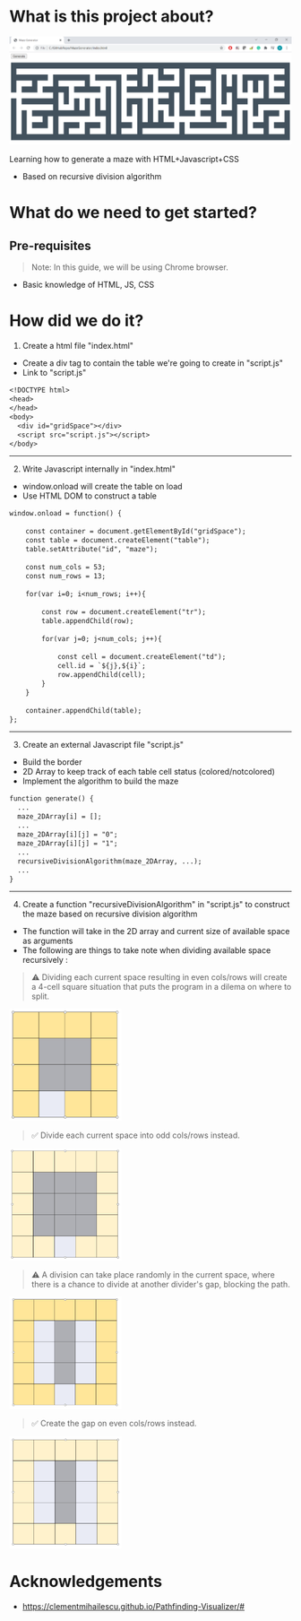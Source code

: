 # What is this project about?
![alt text](/images/project-image.png?raw=true)

Learning how to generate a maze with HTML+Javascript+CSS
- Based on recursive division algorithm

# What do we need to get started?
## Pre-requisites 
> Note: In this guide, we will be using Chrome browser.
- Basic knowledge of HTML, JS, CSS

# How did we do it?
1. Create a html file "index.html" 
- Create a div tag to contain the table we're going to create in "script.js"
- Link to "script.js" 

```
<!DOCTYPE html>
<head>
</head>
<body>
  <div id="gridSpace"></div>
  <script src="script.js"></script>
</body>
```
---
2. Write Javascript internally in "index.html" 
- window.onload will create the table on load
- Use HTML DOM to construct a table 

```
window.onload = function() {

    const container = document.getElementById("gridSpace");
    const table = document.createElement("table");
    table.setAttribute("id", "maze");

    const num_cols = 53;
    const num_rows = 13;

    for(var i=0; i<num_rows; i++){

        const row = document.createElement("tr");
        table.appendChild(row);

        for(var j=0; j<num_cols; j++){

            const cell = document.createElement("td");
            cell.id = `${j},${i}`;
            row.appendChild(cell);
        }
    }  

    container.appendChild(table);
};

```
---
3. Create an external Javascript file "script.js" 
- Build the border
- 2D Array to keep track of each table cell status (colored/notcolored)
- Implement the algorithm to build the maze

```
function generate() {
  ...
  maze_2DArray[i] = [];
  ...
  maze_2DArray[i][j] = "0";
  maze_2DArray[i][j] = "1";
  ...
  recursiveDivisionAlgorithm(maze_2DArray, ...);
  ...
}
```
---
4. Create a function "recursiveDivisionAlgorithm" in "script.js" to construct the maze based on recursive division algorithm
- The function will take in the 2D array and current size of available space as arguments
- The following are things to take note when dividing available space recursively : 

> :warning: Dividing each current space resulting in even cols/rows will create a 4-cell square situation that puts the program in a dilema on where to split.

<img width="200" height="200" src="/images/project-constraints-1.png"/> 

> :white_check_mark: Divide each current space into odd cols/rows instead.

<img width="200" height="200" src="/images/project-solutions-1.png"/>

> :warning: A division can take place randomly in the current space, where there is a chance to divide at another divider's gap, blocking the path. 

<img width="200" height="200" src="/images/project-constraints-2.png"/>

> :white_check_mark: Create the gap on even cols/rows instead.

<img width="200" height="200" src="/images/project-solutions-2.png"/>

# Acknowledgements
- https://clementmihailescu.github.io/Pathfinding-Visualizer/#








